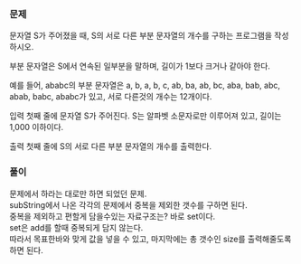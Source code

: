 ### 문제

문자열 S가 주어졌을 때, S의 서로 다른 부분 문자열의 개수를 구하는 프로그램을 작성하시오.

부분 문자열은 S에서 연속된 일부분을 말하며, 길이가 1보다 크거나 같아야 한다.

예를 들어, ababc의 부분 문자열은 a, b, a, b, c, ab, ba, ab, bc, aba, bab, abc, abab, babc, ababc가 있고, 서로 다른것의 개수는 12개이다.

입력
첫째 줄에 문자열 S가 주어진다. S는 알파벳 소문자로만 이루어져 있고, 길이는 1,000 이하이다.

출력
첫째 줄에 S의 서로 다른 부분 문자열의 개수를 출력한다.


### 풀이

문제에서 하라는 대로만 하면 되었던 문제.   
subString에서 나온 각각의 문제에서 중복을 제외한 갯수를 구하면 된다.   
중복을 제외하고 편할게 담을수있는 자료구조는? 바로 set이다.   
set은 add를 할때 중복되게 담지 않는다.   
따라서 목표한바와 맞게 값을 넣을 수 있고, 마지막에는 총 갯수인 size를 출력해줄도록 하면 된다.
